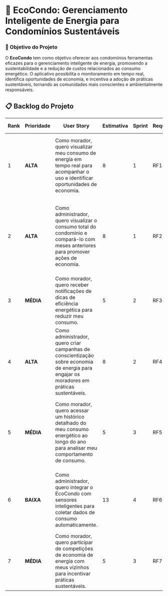# 🌱 EcoCondo: Gerenciamento Inteligente de Energia para Condomínios Sustentáveis

### 🎯 Objetivo do Projeto
O **EcoCondo** tem como objetivo oferecer aos condomínios ferramentas eficazes para o gerenciamento inteligente de energia, promovendo a sustentabilidade e a redução de custos relacionados ao consumo energético. O aplicativo possibilita o monitoramento em tempo real, identifica oportunidades de economia, e incentiva a adoção de práticas sustentáveis, tornando as comunidades mais conscientes e ambientalmente responsáveis.

## 📋 Backlog do Projeto

| Rank | Prioridade | User Story | Estimativa | Sprint | Requisito | Critério de Aceitação |
|------|------------|------------|------------|--------|-----------|----------------------|
| 1    | **ALTA**   | Como morador, quero visualizar meu consumo de energia em tempo real para acompanhar o uso e identificar oportunidades de economia. | 8  | 1 | RF1 | A página de consumo em tempo real deve mostrar o consumo diário, semanal e mensal, com gráficos e alertas de alta utilização. |
| 2    | **ALTA**   | Como administrador, quero visualizar o consumo total do condomínio e compará-lo com meses anteriores para promover ações de economia. | 8  | 1 | RF2 | A dashboard do administrador deve exibir relatórios comparativos, além de sugestões automáticas de medidas de redução de consumo. |
| 3    | **MÉDIA**  | Como morador, quero receber notificações de dicas de eficiência energética para reduzir meu consumo. | 5  | 2 | RF3 | O sistema deve enviar notificações personalizadas com base no consumo atual e histórico. |
| 4    | **ALTA**   | Como administrador, quero criar campanhas de conscientização sobre economia de energia para engajar os moradores em práticas sustentáveis. | 8  | 2 | RF4 | O sistema deve permitir a criação e o envio de campanhas, com métricas de engajamento e participação. |
| 5    | **MÉDIA**  | Como morador, quero acessar um histórico detalhado do meu consumo energético ao longo do ano para analisar meu comportamento de consumo. | 5  | 3 | RF5 | A interface de histórico deve permitir a visualização de consumo mensal, semanal e diário, com a possibilidade de exportação para CSV. |
| 6    | **BAIXA**  | Como administrador, quero integrar o EcoCondo com sensores inteligentes para coletar dados de consumo automaticamente. | 13 | 4 | RF6 | O sistema deve se conectar a sensores de medição automática e atualizar os dados de consumo em tempo real. |
| 7    | **MÉDIA**  | Como morador, quero participar de competições de economia de energia com meus vizinhos para incentivar práticas sustentáveis. | 5  | 3 | RF7 | O sistema deve organizar e exibir competições mensais, com um ranking de economia de energia. |

